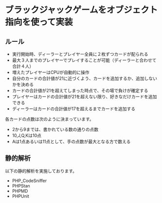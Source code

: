 # ブラックジャックゲームをオブジェクト指向を使って実装

## ルール

* 実行開始時、ディーラーとプレイヤー全員に２枚ずつカードが配られる
* 最大３人までのプレイヤーでプレイすることが可能（ディーラーと合わせて合計４人）
* 増えたプレイヤーはCPUが自動的に操作
* 自分のカードの合計値が21に近づくよう、カードを追加するか、追加しないかを決める
* カードの合計値が21を超えてしまった時点で、その場で負けが確定する
* プレイヤーはカードの合計値が21を超えない限り、好きなだけカードを追加できる
* ディーラーはカードの合計値が17を超えるまでカードを追加する

各カードの点数は次のように決まっています。
* 2から9までは、書かれている数の通りの点数
* 10,J,Q,Kは10点
* Aは1点あるいは11点として、手の点数が最大となる方で数える

## 静的解析

以下の静的解析を実施しております。
* PHP_CodeSniffer
* PHPStan
* PHPMD
* PHPUnit
